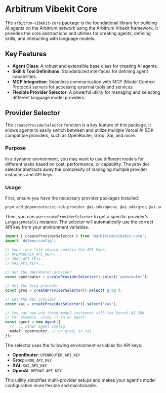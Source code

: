 # Arbitrum Vibekit Core

The `arbitrum-vibekit-core` package is the foundational library for building AI agents on the Arbitrum network using the Arbitrum Vibekit framework. It provides the core abstractions and utilities for creating agents, defining skills, and interacting with language models.

## Key Features

- **Agent Class**: A robust and extensible base class for creating AI agents.
- **Skill & Tool Definitions**: Standardized interfaces for defining agent capabilities.
- **MCP Integration**: Seamless communication with MCP (Model Context Protocol) servers for accessing external tools and services.
- **Flexible Provider Selector**: A powerful utility for managing and selecting different language model providers.

## Provider Selector

The `createProviderSelector` function is a key feature of this package. It allows agents to easily switch between and utilize multiple Vercel AI SDK compatible providers, such as OpenRouter, Groq, Xai, and more.

### Purpose

In a dynamic environment, you may want to use different models for different tasks based on cost, performance, or capability. The provider selector abstracts away the complexity of managing multiple provider instances and API keys.

### Usage

First, ensure you have the necessary provider packages installed:

```bash
pnpm add @openrouter/ai-sdk-provider @ai-sdk/openai @ai-sdk/groq @ai-sdk/xai
```

Then, you can use `createProviderSelector` to get a specific provider's `LanguageModelV1` instance. The selector will automatically use the correct API key from your environment variables.

```typescript
import { createProviderSelector } from '@arbitrum/vibekit-core';
import 'dotenv/config';

// Your .env file should contain the API keys:
// OPENROUTER_API_KEY=...
// GROQ_API_KEY=...
// XAI_API_KEY=...

// Get the OpenRouter provider
const openrouter = createProviderSelector().select('openrouter');

// Get the Groq provider
const groq = createProviderSelector().select('groq');

// Get the Xai provider
const xai = createProviderSelector().select('xai');

// You can now use these model instances with the Vercel AI SDK
// For example, using it in an agent:
const agent = new Agent({
  // ... other agent config
  model: openrouter, // or groq, or xai
});
```

The selector uses the following environment variables for API keys:

- **OpenRouter**: `OPENROUTER_API_KEY`
- **Groq**: `GROQ_API_KEY`
- **XAI**: `XAI_API_KEY`
- **OpenAI**: `OPENAI_API_KEY`

This utility simplifies multi-provider setups and makes your agent's model configuration more flexible and maintainable.

